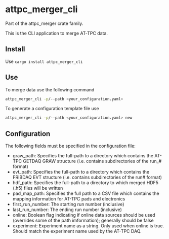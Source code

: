 # attpc_merger_cli

Part of the attpc_merger crate family.

This is the CLI application to merge AT-TPC data.

## Install

Use `cargo install attpc_merger_cli`

## Use

To merge data use the following command

```bash
attpc_merger_cli -p/--path <your_configuration.yaml> 
```

To generate a configuration template file use

```bash
attpc_merger_cli -p/--path <your_configuration.yaml> new
```

## Configuration

The following fields must be specified in the configuration file:

- graw_path: Specifies the full-path to a directory which contains the AT-TPC GETDAQ GRAW structure (i.e. contains subdirectories of the run_# format)
- evt_path: Specifies the full-path to a directory which contains the FRIBDAQ EVT structure (i.e. contains subdirectories of the run# format)
- hdf_path: Specifies the full-path to a directory to which merged HDF5 (.h5) files will be written
- pad_map_path: Specifies the full path to a CSV file which contains the mapping information for AT-TPC pads and electronics
- first_run_number: The starting run number (inclusive)
- last_run_number: The ending run number (inclusive)
- online: Boolean flag indicating if online data sources should be used (overrides some of the path imformation); generally should be false
- experiment: Experiment name as a string. Only used when online is true. Should match the experiment name used by the AT-TPC DAQ.
